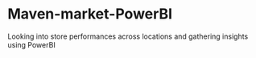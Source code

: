 # Maven-market-PowerBI
Looking into store performances across locations and gathering insights using PowerBI
